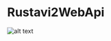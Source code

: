 # Rustavi2WebApi



![alt text](https://travis-ci.org/zqrtalent/Rustavi2WebApi.svg?branch=master "build")
